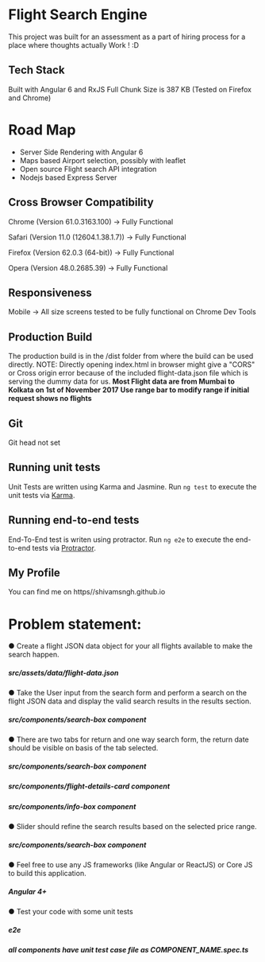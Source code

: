 # Flight Search Engine

This project was built for an assessment as a part of hiring process for a place where thoughts actually Work ! :D

## Tech Stack

Built with Angular 6 and RxJS 
Full Chunk Size is 387 KB (Tested on Firefox and Chrome)

# Road Map

* Server Side Rendering with Angular 6
* Maps based Airport selection, possibly with leaflet
* Open source Flight search API integration
* Nodejs based Express Server

## Cross Browser Compatibility

Chrome (Version 61.0.3163.100) -> Fully Functional 

Safari (Version 11.0 (12604.1.38.1.7)) -> Fully Functional 

Firefox (Version 62.0.3 (64-bit)) -> Fully Functional 

Opera (Version	48.0.2685.39) -> Fully Functional 

## Responsiveness

Mobile -> All size screens tested to be fully functional on Chrome Dev Tools


## Production Build

The production build is in the /dist folder from where the build can be used directly.
NOTE: Directly opening index.html in browser might give a "CORS" or Cross origin error because of the included flight-data.json file which is serving the dummy data for us.
**Most Flight data are from Mumbai to Kolkata on 1st of November 2017**
**Use range bar to modify range if initial request shows no flights**


## Git
Git head not set

## Running unit tests

Unit Tests are written using Karma and Jasmine. Run `ng test` to execute the unit tests via [Karma](https://karma-runner.github.io).

## Running end-to-end tests

End-To-End test is writen using protractor. Run `ng e2e` to execute the end-to-end tests via [Protractor](http://www.protractortest.org/).

## My Profile
You can find me on https//shivamsngh.github.io

# Problem statement​:
● Create a flight JSON data object for your all flights available to make the search happen.
##### src/assets/data/flight-data.json
● Take the User input from the search form and perform a search on the flight JSON data
and display the valid search results in the results section.
##### src/components/search-box component
● There are two tabs for return and one way search form, the return date should be visible
on basis of the tab selected.
##### src/components/search-box component
##### src/components/flight-details-card component
##### src/components/info-box component
● Slider should refine the search results based on the selected price range.
##### src/components/search-box component
● Feel free to use any JS frameworks (like Angular or ReactJS) or Core JS to build this
application.
##### Angular 4+
● Test your code with some unit tests
##### e2e
##### all components have unit test case file as COMPONENT_NAME.spec.ts



